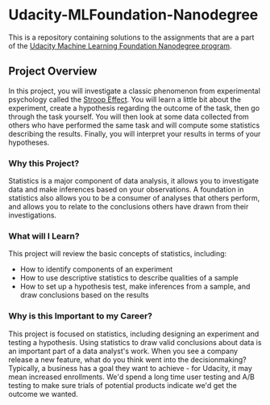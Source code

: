 # Udacity-MLFoundation-Nanodegree
This is a repository containing solutions to the assignments that are a part of the [Udacity Machine Learning Foundation Nanodegree program](https://in.udacity.com/course/machine-learning-engineer-nanodegree--nd009-infn).


## Project Overview
In this project, you will investigate a classic phenomenon from experimental psychology called the [Stroop Effect](https://en.wikipedia.org/wiki/Stroop_effect). You will learn a little bit about the experiment, create a hypothesis regarding the outcome of the task, then go through the task yourself. You will then look at some data collected from others who have performed the same task and will compute some statistics describing the results. Finally, you will interpret your results in terms of your hypotheses.

### Why this Project?
Statistics is a major component of data analysis, it allows you to investigate data and make inferences based on your observations. A foundation in statistics also allows you to be a consumer of analyses that others perform, and allows you to relate to the conclusions others have drawn from their investigations.

### What will I Learn?
This project will review the basic concepts of statistics, including:

* How to identify components of an experiment
* How to use descriptive statistics to describe qualities of a sample
* How to set up a hypothesis test, make inferences from a sample, and draw conclusions based on the results

### Why is this Important to my Career?
This project is focused on statistics, including designing an experiment and testing a hypothesis. Using statistics to draw valid conclusions about data is an important part of a data analyst's work. When you see a company release a new feature, what do you think went into the decisionmaking? Typically, a business has a goal they want to achieve - for Udacity, it may mean increased enrollments. We'd spend a long time user testing and A/B testing to make sure trials of potential products indicate we'd get the outcome we wanted.
